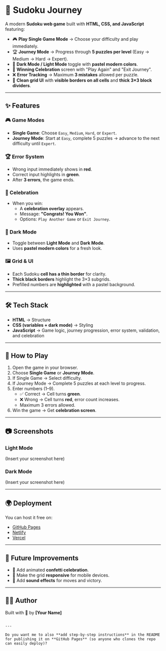 
# 💜 Sudoku Journey

A modern **Sudoku web game** built with **HTML, CSS, and JavaScript** featuring:

- 🎮 **Play Single Game Mode** → Choose your difficulty and play immediately.  
- 🏆 **Journey Mode** → Progress through **5 puzzles per level** (Easy → Medium → Hard → Expert).  
- 🌙 **Dark Mode / Light Mode** toggle with **pastel modern colors**.  
- 🎉 **Winning Celebration** screen with "Play Again" and "Exit Journey".  
- ❌ **Error Tracking** → Maximum **3 mistakes** allowed per puzzle.  
- 📱 **Clean grid UI** with **visible borders on all cells** and **thick 3×3 block dividers**.

---

## ✨ Features

### 🎮 Game Modes

- **Single Game**: Choose `Easy`, `Medium`, `Hard`, or `Expert`.  
- **Journey Mode**: Start at `Easy`, complete 5 puzzles → advance to the next difficulty until `Expert`.  

### 🏆 Error System

- Wrong input immediately shows in **red**.  
- Correct input highlights in **green**.  
- After **3 errors**, the game ends.  

### 🎉 Celebration

- When you win:
  - A **celebration overlay** appears.  
  - Message: **"Congrats! You Won"**.  
  - Options: `Play Another Game` or `Exit Journey`.  

### 🌙 Dark Mode

- Toggle between **Light Mode** and **Dark Mode**.  
- Uses **pastel modern colors** for a fresh look.  

### 🖼️ Grid & UI

- Each Sudoku **cell has a thin border** for clarity.  
- **Thick black borders** highlight the 3×3 subgrids.  
- Prefilled numbers are **highlighted** with a pastel background.  

---

## 🛠️ Tech Stack

- **HTML** → Structure  
- **CSS (variables + dark mode)** → Styling  
- **JavaScript** → Game logic, journey progression, error system, validation, and celebration  

---

## 🚀 How to Play

1. Open the game in your browser.  
2. Choose **Single Game** or **Journey Mode**.  
3. If Single Game → Select difficulty.  
4. If Journey Mode → Complete 5 puzzles at each level to progress.  
5. Enter numbers (1–9).  
   - ✅ Correct → Cell turns **green**.  
   - ❌ Wrong → Cell turns **red**, error count increases.  
   - Maximum 3 errors allowed.  
6. Win the game → Get **celebration screen**.  

---

## 📷 Screenshots

### Light Mode

(Insert your screenshot here)  

### Dark Mode

(Insert your screenshot here)  

---

## 🌍 Deployment

You can host it free on:

- [GitHub Pages](https://pages.github.com/)  
- [Netlify](https://www.netlify.com/)  
- [Vercel](https://vercel.com/)  

---

## 📌 Future Improvements

- 🎊 Add animated **confetti celebration**.  
- 📱 Make the grid **responsive** for mobile devices.  
- 🎵 Add **sound effects** for moves and victory.  

---

## 👩‍💻 Author

Built with 💜 by **[Your Name]**

```

---

Do you want me to also **add step-by-step instructions** in the README for publishing it on **GitHub Pages** (so anyone who clones the repo can easily deploy)?
